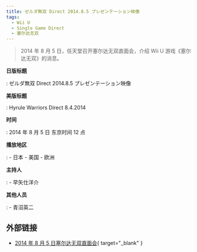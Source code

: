```yaml
---
title: ゼルダ無双 Direct 2014.8.5 プレゼンテーション映像
tags:
  - Wii U
  - Single Game Direct
  - 塞尔达无双
---
```


> 2014 年 8 月 5 日，任天堂召开塞尔达无双直面会，介绍 Wii U 游戏《塞尔达无双》的消息。

**日版标题**

:   ゼルダ無双 Direct 2014.8.5 プレゼンテーション映像

**美版标题**

:   Hyrule Warriors Direct 8.4.2014

**时间**

:   2014 年 8 月 5 日 东京时间 12 点

**播放地区**

:   - 日本
	- 美国
	- 欧洲

**主持人**

:   - 早矢仕洋介

**其他人员**

:   - 青沼英二

## 外部链接

- [2014 年 8 月 5 日塞尔达无双直面会](https://www.bilibili.com/video/BV1M5411W7qq/){ target="_blank" }
